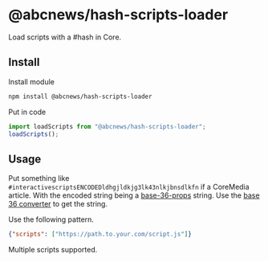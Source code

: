 # @abcnews/hash-scripts-loader

Load scripts with a #hash in Core.

## Install

Install module

```sh
npm install @abcnews/hash-scripts-loader
```

Put in code

```javascript
import loadScripts from "@abcnews/hash-scripts-loader";
loadScripts();
```

## Usage

Put something like `#interactivescriptsENCODEDldhgjldkjg3lk43nlkjbnsdlkfn` if a CoreMedia article. With the encoded string being a [base-36-props](https://github.com/abcnews/base-36-props) string. Use the [base 36 converter](https://www.abc.net.au/res/sites/news-projects/base-36-props-converter/1.0.0/) to get the string.

Use the following pattern.

```json
{"scripts": ["https://path.to.your.com/script.js"]}
```

Multiple scripts supported.
